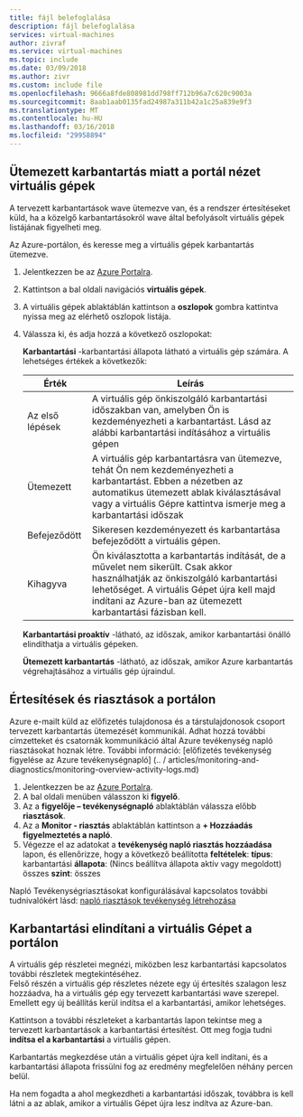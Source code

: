 ```yaml
---
title: fájl belefoglalása
description: fájl belefoglalása
services: virtual-machines
author: zivraf
ms.service: virtual-machines
ms.topic: include
ms.date: 03/09/2018
ms.author: zivr
ms.custom: include file
ms.openlocfilehash: 9666a8fde808981dd798ff712b96a7c620c9003a
ms.sourcegitcommit: 8aab1aab0135fad24987a311b42a1c25a839e9f3
ms.translationtype: MT
ms.contentlocale: hu-HU
ms.lasthandoff: 03/16/2018
ms.locfileid: "29958894"
---
```

## <a name="view-vms-scheduled-for-maintenance-in-the-portal"></a>Ütemezett karbantartás miatt a portál nézet virtuális gépek

A tervezett karbantartások wave ütemezve van, és a rendszer értesítéseket küld, ha a közelgő karbantartásokról wave által befolyásolt virtuális gépek listájának figyelheti meg. 

Az Azure-portálon, és keresse meg a virtuális gépek karbantartás ütemezve.

1. Jelentkezzen be az [Azure Portalra](https://portal.azure.com).

2. Kattintson a bal oldali navigációs **virtuális gépek**.

3. A virtuális gépek ablaktáblán kattintson a **oszlopok** gombra kattintva nyissa meg az elérhető oszlopok listája.

4. Válassza ki, és adja hozzá a következő oszlopokat:

   **Karbantartási** -karbantartási állapota látható a virtuális gép számára. A lehetséges értékek a következők:
      
      | Érték | Leírás |
      |-------|-------------|
      | Az első lépések | A virtuális gép önkiszolgáló karbantartási időszakban van, amelyben Ön is kezdeményezheti a karbantartást. Lásd az alábbi karbantartási indításához a virtuális gépen | 
      | Ütemezett | A virtuális gép karbantartásra van ütemezve, tehát Ön nem kezdeményezheti a karbantartást. Ebben a nézetben az automatikus ütemezett ablak kiválasztásával vagy a virtuális Gépre kattintva ismerje meg a karbantartási időszak | 
      | Befejeződött | Sikeresen kezdeményezett és karbantartása befejeződött a virtuális gépen. | 
      | Kihagyva| Ön kiválasztotta a karbantartás indítását, de a művelet nem sikerült. Csak akkor használhatják az önkiszolgáló karbantartási lehetőséget. A virtuális Gépet újra kell majd indítani az Azure-ban az ütemezett karbantartási fázisban kell. | 

   **Karbantartási proaktív** -látható, az időszak, amikor karbantartási önálló elindíthatja a virtuális gépeken.
   
   **Ütemezett karbantartás** -látható, az időszak, amikor Azure karbantartás végrehajtásához a virtuális gép újraindul. 




## <a name="notification-and-alerts-in-the-portal"></a>Értesítések és riasztások a portálon

Azure e-mailt küld az előfizetés tulajdonosa és a társtulajdonosok csoport tervezett karbantartás ütemezését kommunikál. Adhat hozzá további címzetteket és csatornák kommunikáció által Azure tevékenység napló riasztásokat hoznak létre. További információ: [előfizetés tevékenység figyelése az Azure tevékenységnapló] (.. / articles/monitoring-and-diagnostics/monitoring-overview-activity-logs.md)

1. Jelentkezzen be az [Azure Portalra](https://portal.azure.com).
2. A bal oldali menüben válasszon ki **figyelő**. 
3. Az a **figyelője – tevékenységnapló** ablaktáblán válassza előbb **riasztások**.
4. Az a **Monitor - riasztás** ablaktáblán kattintson a **+ Hozzáadás figyelmeztetés a napló**.
5. Végezze el az adatokat a **tevékenység napló riasztás hozzáadása** lapon, és ellenőrizze, hogy a következő beállította **feltételek**: **típus**: karbantartási **állapota**: (Nincs beállítva állapota aktív vagy megoldott) összes **szint**: összes
    
Napló Tevékenységriasztásokat konfigurálásával kapcsolatos további tudnivalókért lásd: [napló riasztások tevékenység létrehozása](../articles/monitoring-and-diagnostics/monitoring-activity-log-alerts.md)
    
    
## <a name="start-maintenance-on-your-vm-from-the-portal"></a>Karbantartási elindítani a virtuális Gépet a portálon

A virtuális gép részletei megnézi, miközben lesz karbantartási kapcsolatos további részletek megtekintéséhez.  
Felső részén a virtuális gép részletes nézete egy új értesítés szalagon lesz hozzáadva, ha a virtuális gép egy tervezett karbantartási wave szerepel. Emellett egy új beállítás kerül indítsa el a karbantartási, amikor lehetséges. 


Kattintson a további részleteket a karbantartás lapon tekintse meg a tervezett karbantartások a karbantartási értesítést. Ott meg fogja tudni **indítsa el a karbantartási** a virtuális gépen.

Karbantartás megkezdése után a virtuális gépet újra kell indítani, és a karbantartási állapota frissülni fog az eredmény megfelelően néhány percen belül.

Ha nem fogadta a ahol megkezdheti a karbantartási időszak, továbbra is kell látni a az ablak, amikor a virtuális Gépet újra lesz indítva az Azure-ban. 
